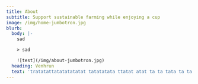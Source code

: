 ```yaml
---
title: About
subtitle: Support sustainable farming while enjoying a cup
image: /img/home-jumbotron.jpg
blurb:
  body: |-
    sad 

    > sad 

    ![test](/img/about-jumbotron.jpg)
  heading: Venhrun
  text: 'tratatattatatatatatat tatatatata ttatat atat ta ta tata ta ta '
---
```


